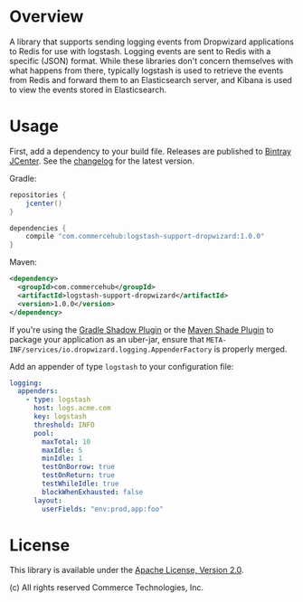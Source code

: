 # Overview

A library that supports sending logging events from Dropwizard applications to Redis for use with logstash. Logging
events are sent to Redis with a specific (JSON) format. While these libraries don't concern themselves with what happens
from there, typically logstash is used to retrieve the events from Redis and forward them to an Elasticsearch server,
and Kibana is used to view the events stored in Elasticsearch.

# Usage

First, add a dependency to your build file.  Releases are published to
[Bintray JCenter](https://bintray.com/bintray/jcenter).  See the [changelog](../CHANGES.md) for the latest version.

Gradle:

```groovy
repositories {
    jcenter()
}

dependencies {
    compile "com.commercehub:logstash-support-dropwizard:1.0.0"
}
```

Maven:

```xml
<dependency>
  <groupId>com.commercehub</groupId>
  <artifactId>logstash-support-dropwizard</artifactId>
  <version>1.0.0</version>
</dependency>
```

If you're using the [Gradle Shadow Plugin](https://github.com/johnrengelman/shadow) or the
[Maven Shade Plugin](http://maven.apache.org/plugins/maven-shade-plugin/) to package your application as an uber-jar,
ensure that `META-INF/services/io.dropwizard.logging.AppenderFactory` is properly merged.

Add an appender of type `logstash` to your configuration file:

```yaml
logging:
  appenders:
    - type: logstash
      host: logs.acme.com
      key: logstash
      threshold: INFO
      pool:
        maxTotal: 10
        maxIdle: 5
        minIdle: 1
        testOnBorrow: true
        testOnReturn: true
        testWhileIdle: true
        blockWhenExhausted: false
      layout:
        userFields: "env:prod,app:foo"
```

# License
This library is available under the [Apache License, Version 2.0](http://www.apache.org/licenses/LICENSE-2.0).

(c) All rights reserved Commerce Technologies, Inc.
